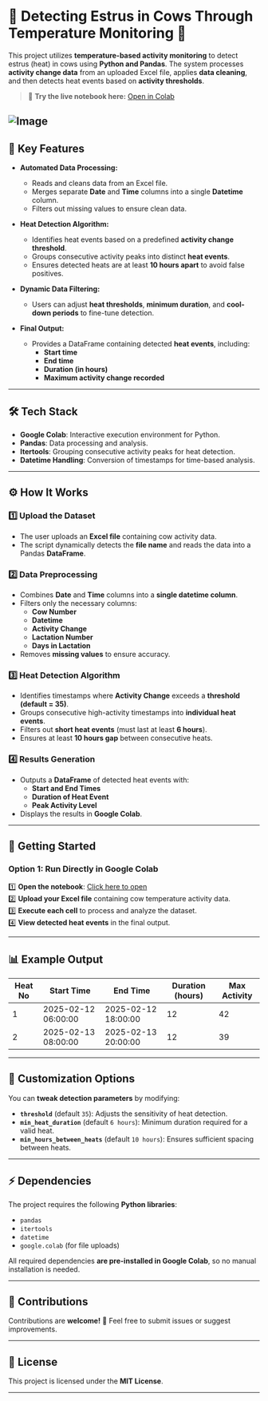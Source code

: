 # 🐄 Detecting Estrus in Cows Through Temperature Monitoring 🐄

This project utilizes **temperature-based activity monitoring** to detect estrus (heat) in cows using **Python and Pandas**. The system processes **activity change data** from an uploaded Excel file, applies **data cleaning**, and then detects heat events based on **activity thresholds**.

> 🚀 **Try the live notebook here:** [Open in Colab](https://colab.research.google.com/drive/1yxKlbDP0oc_pGXtvgJt8UiUqhCit8UNH?usp=sharing)


![Image](https://github.com/user-attachments/assets/74ee57bb-4d2c-455c-8ea5-94624854ad0c)
---

## 🌟 **Key Features**
- **Automated Data Processing:**
  - Reads and cleans data from an Excel file.
  - Merges separate **Date** and **Time** columns into a single **Datetime** column.
  - Filters out missing values to ensure clean data.

- **Heat Detection Algorithm:**
  - Identifies heat events based on a predefined **activity change threshold**.
  - Groups consecutive activity peaks into distinct **heat events**.
  - Ensures detected heats are at least **10 hours apart** to avoid false positives.

- **Dynamic Data Filtering:**
  - Users can adjust **heat thresholds**, **minimum duration**, and **cool-down periods** to fine-tune detection.

- **Final Output:**
  - Provides a DataFrame containing detected **heat events**, including:
    - **Start time**  
    - **End time**  
    - **Duration (in hours)**  
    - **Maximum activity change recorded**

---

## 🛠️ **Tech Stack**
- **Google Colab**: Interactive execution environment for Python.  
- **Pandas**: Data processing and analysis.  
- **Itertools**: Grouping consecutive activity peaks for heat detection.  
- **Datetime Handling**: Conversion of timestamps for time-based analysis.  

---

## ⚙️ **How It Works**

### 1️⃣ **Upload the Dataset**
   - The user uploads an **Excel file** containing cow activity data.
   - The script dynamically detects the **file name** and reads the data into a Pandas **DataFrame**.

### 2️⃣ **Data Preprocessing**
   - Combines **Date** and **Time** columns into a **single datetime column**.
   - Filters only the necessary columns:  
     - **Cow Number**
     - **Datetime**
     - **Activity Change**
     - **Lactation Number**
     - **Days in Lactation**
   - Removes **missing values** to ensure accuracy.

### 3️⃣ **Heat Detection Algorithm**
   - Identifies timestamps where **Activity Change** exceeds a **threshold (default = 35)**.
   - Groups consecutive high-activity timestamps into **individual heat events**.
   - Filters out **short heat events** (must last at least **6 hours**).
   - Ensures at least **10 hours gap** between consecutive heats.

### 4️⃣ **Results Generation**
   - Outputs a **DataFrame** of detected heat events with:
     - **Start and End Times**
     - **Duration of Heat Event**
     - **Peak Activity Level**
   - Displays the results in **Google Colab**.

---

## 🔧 **Getting Started**

### Option 1: Run Directly in Google Colab  
1️⃣ **Open the notebook**: [Click here to open](https://colab.research.google.com/drive/1yxKlbDP0oc_pGXtvgJt8UiUqhCit8UNH?usp=sharing)  
2️⃣ **Upload your Excel file** containing cow temperature activity data.  
3️⃣ **Execute each cell** to process and analyze the dataset.  
4️⃣ **View detected heat events** in the final output.

---

## 📊 **Example Output**
| Heat No | Start Time           | End Time             | Duration (hours) | Max Activity |
|---------|----------------------|----------------------|------------------|--------------|
| 1       | 2025-02-12 06:00:00  | 2025-02-12 18:00:00  | 12               | 42           |
| 2       | 2025-02-13 08:00:00  | 2025-02-13 20:00:00  | 12               | 39           |

---

## 📝 **Customization Options**
You can **tweak detection parameters** by modifying:
- **`threshold`** (default `35`): Adjusts the sensitivity of heat detection.
- **`min_heat_duration`** (default `6 hours`): Minimum duration required for a valid heat.
- **`min_hours_between_heats`** (default `10 hours`): Ensures sufficient spacing between heats.

---

## ⚡ **Dependencies**
The project requires the following **Python libraries**:
- `pandas`
- `itertools`
- `datetime`
- `google.colab` (for file uploads)

All required dependencies **are pre-installed in Google Colab**, so no manual installation is needed.

---

## 🤝 **Contributions**
Contributions are **welcome!** 🎉 Feel free to submit issues or suggest improvements.

---

## 📜 **License**
This project is licensed under the **MIT License**.

---
